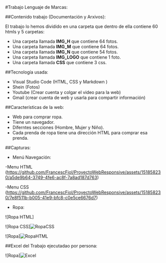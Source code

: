 #Trabajo Lenguaje de Marcas:

##Contenido trabajo (Documentación y Arxivos):

El trabajo lo hemos dividido en una carpeta que dentro de ella contiene  60 htmls y 5 carpetas: 
 - Una carpeta llamada **IMG_H** que contiene 64 fotos.
 - Una carpeta llamada **IMG_M** que contiene 64 fotos.
 - Una carpeta llamada **IMG_N** que contiene 54 fotos.
 - Una carpeta llamada **IMG_LOGO** que contiene 1 foto. 
 - Una carpeta llamada **CSS** que contiene 3 css.

##Tecnología usada:
- Visual Studio Code (HTML, CSS y Markdown )
- Shein (Fotos)
- Youtube (Crear cuenta y colgar el video para la web)
- Gmail (crear cuenta de web y usarla para compartir información)

##Características de la web:
- Web para comprar ropa.
- Tiene un navegador.
- Diferntes secciones (Hombre, Mujer y Niño).
- Cada prenda de ropa tiene una dirección HTML para comprar esa prenda.

##Capturas:

- Menú Navegación:

 -Menu HTML
 (https://github.com/FrancescFiol/ProyectoWebResponsive/assets/151858230/a5de9b64-3749-4fe6-ac8f-7a8ad187d763)


 -Menu CSS
 (https://github.com/FrancescFiol/ProyectoWebResponsive/assets/151858230/7e8f511b-b005-41e9-bfc8-c0e5ce6676d7)


- Ropa:

![Ropa HTML]


![Ropa CSS]![RopaCSS](https://github.com/FrancescFiol/ProyectoWebResponsive/assets/151858230/1306e8a7-3160-4e96-b758-3a4404874d8b)


![Ropa]![RopaHTML](https://github.com/FrancescFiol/ProyectoWebResponsive/assets/151858230/445f27ae-ea30-4778-ab60-5ac17a44be77)


##Excel del Trabajo ejecutadao por persona:


![Ropa]![Excel](https://github.com/FrancescFiol/ProyectoWebResponsive/assets/151858230/84cf3d91-f220-4578-8502-d3dad34a264d)

